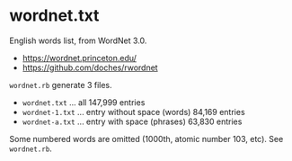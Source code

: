 wordnet.txt
===========

English words list, from WordNet 3.0.

 * https://wordnet.princeton.edu/
 * https://github.com/doches/rwordnet

`wordnet.rb` generate 3 files.

 * `wordnet.txt` ... all 147,999 entries
 * `wordnet-1.txt` ... entry without space (words) 84,169 entries
 * `wordnet-a.txt` ... entry with space (phrases) 63,830 entries

Some numbered words are omitted (1000th, atomic number 103, etc). See `wordnet.rb`.

